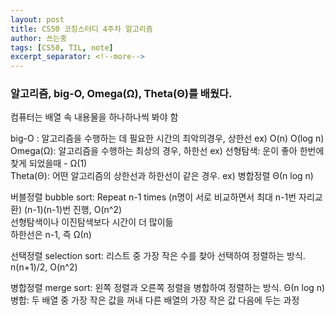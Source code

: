 ```yaml
---
layout: post
title: CS50 코칭스터디 4주차 알고리즘
author: 쓰는중
tags: [CS50, TIL, note]
excerpt_separator: <!--more-->
---
```


<h3>알고리즘, big-O, Omega(Ω), Theta(Θ)를 배웠다.</h3>
 <!--more-->

컴퓨터는 배열 속 내용물을 하나하나씩 봐야 함

big-O : 알고리즘을 수행하는 데 필요한 시간의 최악의경우, 상한선 ex) O(n) O(log n)  
Omega(Ω): 알고리즘을 수행하는 최상의 경우, 하한선 ex) 선형탐색: 운이 좋아 한번에 찾게 되었을때 - Ω(1)  
Theta(Θ): 어떤 알고리즘의 상한선과 하한선이 같은 경우. ex) 병합정렬 Θ(n log n)  

버블정렬 bubble sort: Repeat n-1 times (n명이 서로 비교하면서 최대 n-1번 자리교환) (n-1)(n-1)번 진행, O(n^2)  
                      선형탐색이나 이진탐색보다 시간이 더 많이듦  
                      하한선은 n-1, 즉 Ω(n)  

선택정렬 selection sort: 리스트 중 가장 작은 수를 찾아 선택하여 정렬하는 방식. n(n+1)/2, O(n^2)

병합정렬 merge sort:  왼쪽 정렬과 오른쪽 정렬을 병합하여 정렬하는 방식. Θ(n log n)  
병합: 두 배열 중 가장 작은 값을 꺼내 다른 배열의 가장 작은 값 다음에 두는 과정